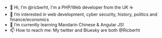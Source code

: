 - 👋 Hi, I’m @ricberht, I'm a PHP/Web developer from the UK ☕
- 👀 I’m interested in web development, cyber security, history, politics and finance/economics
- 🌱 I’m currently learning Mandarin Chinese & Angular JS!
- 📫 How to reach me: My twitter and Bluesky are both @Ricberht 

<!---
ricberht/ricberht is a ✨ special ✨ repository because its `README.md` (this file) appears on your GitHub profile.
You can click the Preview link to take a look at your changes.
--->
